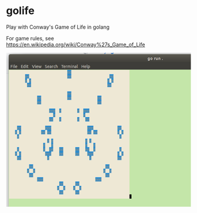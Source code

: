 # golife
Play with Conway's Game of Life in golang

For game rules, see https://en.wikipedia.org/wiki/Conway%27s_Game_of_Life


![Example](https://github.com/babuley/golife/blob/master/example/GameOfLife3.png)

